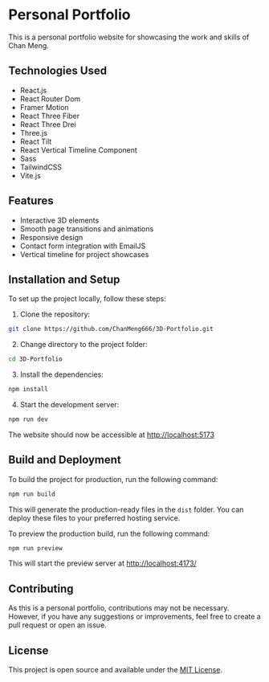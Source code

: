 # Personal Portfolio
This is a personal portfolio website for showcasing the work and skills of Chan Meng.

## Technologies Used

- React.js
- React Router Dom
- Framer Motion
- React Three Fiber
- React Three Drei
- Three.js
- React Tilt
- React Vertical Timeline Component
- Sass
- TailwindCSS
- Vite.js

## Features

- Interactive 3D elements
- Smooth page transitions and animations
- Responsive design
- Contact form integration with EmailJS
- Vertical timeline for project showcases

## Installation and Setup

To set up the project locally, follow these steps:

1. Clone the repository:
```bash
git clone https://github.com/ChanMeng666/3D-Portfolio.git
```

2. Change directory to the project folder:
```bash
cd 3D-Portfolio
```

3. Install the dependencies:
```bash
npm install
```

4. Start the development server:
```bash
npm run dev
```

The website should now be accessible at [http://localhost:5173](http://localhost:5173)

## Build and Deployment

To build the project for production, run the following command:
```bash
npm run build
```

This will generate the production-ready files in the `dist` folder. You can deploy these files to your preferred hosting service.

To preview the production build, run the following command:
```bash
npm run preview
```
This will start the preview server at [http://localhost:4173/](http://localhost:5173)

## Contributing

As this is a personal portfolio, contributions may not be necessary. However, if you have any suggestions or improvements, feel free to create a pull request or open an issue.

## License

This project is open source and available under the [MIT License](LICENSE).
